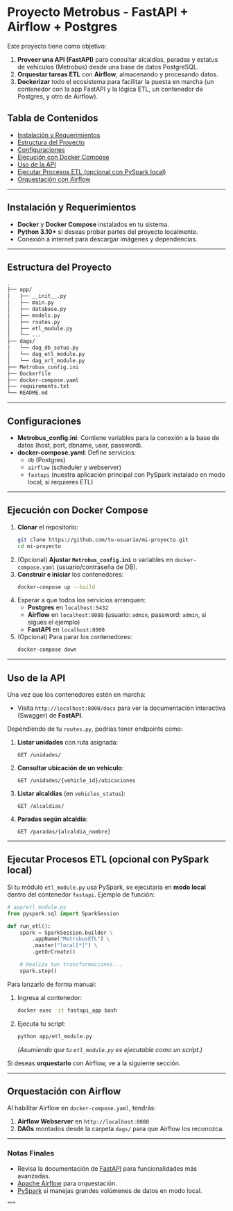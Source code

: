 # Proyecto Metrobus - FastAPI + Airflow + Postgres

Este proyecto tiene como objetivo:

1. **Proveer una API (FastAPI)** para consultar alcaldías, paradas y estatus de vehículos (Metrobus) desde una base de datos PostgreSQL.  
2. **Orquestar tareas ETL** con **Airflow**, almacenando y procesando datos.  
3. **Dockerizar** todo el ecosistema para facilitar la puesta en marcha (un contenedor con la app FastAPI y la lógica ETL, un contenedor de Postgres, y otro de Airflow).

## Tabla de Contenidos

- [Instalación y Requerimientos](#instalación-y-requerimientos)
- [Estructura del Proyecto](#estructura-del-proyecto)
- [Configuraciones](#configuraciones)
- [Ejecución con Docker Compose](#ejecución-con-docker-compose)
- [Uso de la API](#uso-de-la-api)
- [Ejecutar Procesos ETL (opcional con PySpark local)](#ejecutar-procesos-etl-opcional-con-pyspark-local)
- [Orquestación con Airflow](#orquestación-con-airflow)
  
---

## Instalación y Requerimientos

- **Docker** y **Docker Compose** instalados en tu sistema.
- **Python 3.10+** si deseas probar partes del proyecto localmente.
- Conexión a internet para descargar imágenes y dependencias.

---

## Estructura del Proyecto

```bash
.
├── app/
│   ├── __init__.py
│   ├── main.py               
│   ├── database.py           
│   ├── models.py             
│   ├── routes.py            
│   ├── etl_module.py        
│   └── ...
├── dags/
│   └── dag_db_setup.py
│   └── dag_etl_module.py
│   └── dag_url_module.py             
├── Metrobus_config.ini       
├── Dockerfile               
├── docker-compose.yaml      
├── requirements.txt          
└── README.md                
```

---

## Configuraciones

- **Metrobus_config.ini**: Contiene variables para la conexión a la base de datos (host, port, dbname, user, password).  
- **docker-compose.yaml**: Define servicios:
  - `db` (Postgres)
  - `airflow` (scheduler y webserver)
  - `fastapi` (nuestra aplicación principal con PySpark instalado en modo local, si requieres ETL)

---

## Ejecución con Docker Compose

1. **Clonar** el repositorio:
   ```bash
   git clone https://github.com/tu-usuario/mi-proyecto.git
   cd mi-proyecto
   ```
2. (Opcional) **Ajustar `Metrobus_config.ini`** o variables en `docker-compose.yaml` (usuario/contraseña de DB).
3. **Construir e iniciar** los contenedores:
   ```bash
   docker-compose up --build
   ```
4. Esperar a que todos los servicios arranquen:
   - **Postgres** en `localhost:5432`
   - **Airflow** en `localhost:8080` (usuario: `admin`, password: `admin`, si sigues el ejemplo)
   - **FastAPI** en `localhost:8000`
5. (Opcional) Para parar los contenedores:
   ```bash
   docker-compose down
   ```

---

## Uso de la API

Una vez que los contenedores estén en marcha:

- Visita `http://localhost:8000/docs` para ver la documentación interactiva (Swagger) de **FastAPI**.

Dependiendo de tu `routes.py`, podrías tener endpoints como:

1. **Listar unidades** con ruta asignada:
   ```
   GET /unidades/
   ```
2. **Consultar ubicación de un vehículo**:
   ```
   GET /unidades/{vehicle_id}/ubicaciones
   ```
3. **Listar alcaldías** (en `vehicles_status`):
   ```
   GET /alcaldias/
   ```
4. **Paradas según alcaldía**:
   ```
   GET /paradas/{alcaldia_nombre}
   ```

---

## Ejecutar Procesos ETL (opcional con PySpark local)

Si tu módulo `etl_module.py` usa PySpark, se ejecutaría en **modo local** dentro del contenedor `fastapi`. Ejemplo de función:

```python
# app/etl_module.py
from pyspark.sql import SparkSession

def run_etl():
    spark = SparkSession.builder \
        .appName("MetrobusETL") \
        .master("local[*]") \
        .getOrCreate()

    # Realiza tus transformaciones...
    spark.stop()
```

Para lanzarlo de forma manual:

1. Ingresa al contenedor:
   ```bash
   docker exec -it fastapi_app bash
   ```
2. Ejecuta tu script:
   ```bash
   python app/etl_module.py
   ```
   *(Asumiendo que tu `etl_module.py` es ejecutable como un script.)*

Si deseas **orquestarlo** con Airflow, ve a la siguiente sección.

---

## Orquestación con Airflow

Al habilitar Airflow en `docker-compose.yaml`, tendrás:

1. **Airflow Webserver** en `http://localhost:8080`
2. **DAGs** montados desde la carpeta `dags/` para que Airflow los reconozca.

---

### Notas Finales

- Revisa la documentación de [FastAPI](https://fastapi.tiangolo.com/) para funcionalidades más avanzadas.  
- [Apache Airflow](https://airflow.apache.org/) para orquestación.  
- [PySpark](https://spark.apache.org/docs/latest/api/python/) si manejas grandes volúmenes de datos en modo local.  

"""
